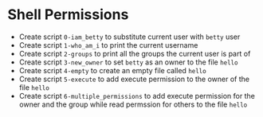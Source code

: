 # Shell Permissions

- Create script `0-iam_betty` to substitute current user with `betty` user
- Create script `1-who_am_i` to print the current username
- Create script `2-groups` to print all the groups the current user is part of
- Create script `3-new_owner` to set `betty` as an owner to the file `hello`
- Create script `4-empty` to create an empty file called `hello`
- Create script `5-execute` to add execute permission to the owner of the file `hello`
- Create script `6-multiple_permissions` to add execute permission for the owner and the group while read permssion for others to the file `hello`
